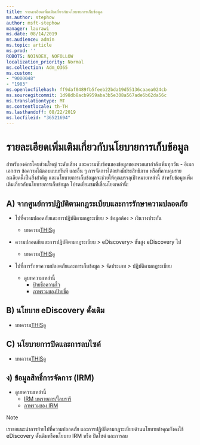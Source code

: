 ```yaml
---
title: รายละเอียดเพิ่มเติมเกี่ยวกับนโยบายการเก็บข้อมูล
ms.author: stephow
author: msft-stephow
manager: laurawi
ms.date: 08/14/2019
ms.audience: admin
ms.topic: article
ms.prod: ''
ROBOTS: NOINDEX, NOFOLLOW
localization_priority: Normal
ms.collection: Adm_O365
ms.custom:
- "9000048"
- "1983"
ms.openlocfilehash: ff9daf0489fb5feeb22bda19d55136caaea024cb
ms.sourcegitcommit: 1d98db8acb9959aba3b5e308a567ade6b62da56c
ms.translationtype: MT
ms.contentlocale: th-TH
ms.lasthandoff: 08/22/2019
ms.locfileid: "36521694"
---
```

# <a name="more-info-about-retention-policies"></a>รายละเอียดเพิ่มเติมเกี่ยวกับนโยบายการเก็บข้อมูล

สำหรับองค์กรโดยส่วนใหญ่ ระดับเสียง และความซับซ้อนของข้อมูลของพวกเขากำลังเพิ่มทุกวัน - อีเมล เอกสาร ข้อความโต้ตอบแบบทันที และอื่น ๆ การจัดการได้อย่างมีประสิทธิภาพ หรือที่ควบคุมรายละเอียดนี้เป็นสิ่งสำคัญ และนโยบายการเก็บข้อมูลจะช่วยให้คุณบรรลุเป้าหมายเหล่านี้ สำหรับข้อมูลเพิ่มเติมเกี่ยวกับนโยบายการเก็บข้อมูล โปรดเยี่ยมชมที่เชื่อมโยงเหล่านี้:

## <a name="a-from-security-and-compliance-center"></a>A) จากศูนย์การปฏิบัติตามกฎระเบียบและการรักษาความปลอดภัย

- ไปที่ความปลอดภัยและการปฏิบัติตามกฎระเบียบ > ข้อมูลต้อง > เงินวางประกัน
  - บทความ[THIS](https://docs.microsoft.com/office365/securitycompliance/retention-policies)ดู

- ความปลอดภัยและการปฏิบัติตามกฎระเบียบ > eDiscovery> ขั้นสูง eDiscovery ไป 
  - บทความ[THIS](https://docs.microsoft.com/office365/securitycompliance/ediscovery-cases)ดู

- ไปที่การรักษาความปลอดภัยและการเก็บข้อมูล > จัดประเภท > ปฏิบัติตามกฎระเบียบ
  - ดูบทความเหล่านี้
    - [ป้ายชื่อความไว](https://docs.microsoft.com/office365/securitycompliance/sensitivity-labels)
    - [ภาพรวมของป้ายชื่อ](https://docs.microsoft.com/office365/securitycompliance/labels)

## <a name="b-legacy-ediscovery-policies"></a>B) นโยบาย eDiscovery ดั้งเดิม

- บทความ[THIS](https://support.office.com/article/Set-up-an-eDiscovery-Center-in-SharePoint-Online-A18F8975-AA7F-43B4-A7D6-001D14744D8E)ดู

## <a name="c-site-closure-and-deletion-policies"></a>C) นโยบายการปิดและการลบไซต์

- บทความ[THIS](https://support.office.com/article/Use-policies-for-site-closure-and-deletion-A8280D82-27FD-48C5-9ADF-8A5431208BA5)ดู  

## <a name="d-information-rights-management-irm"></a>ง) ข้อมูลสิทธิ์การจัดการ (IRM)

- ดูบทความเหล่านี้
  - [IRM บนรายการ/ไลบรารี](https://support.office.com/article/apply-information-rights-management-to-a-list-or-library-3bdb5c4e-94fc-4741-b02f-4e7cc3c54aa1)
  - [ภาพรวมของ IRM](https://support.office.com/article/create-and-apply-information-management-policies-eb501fe9-2ef6-4150-945a-65a6451ee9e9)

> [!Note]
> เราขอแนะนำการย้ายไปที่ความปลอดภัย และการปฏิบัติตามกฎระเบียบด้านนโยบายถ้าคุณยังคงใช้ eDiscovery ดั้งเดิมหรือนโยบาย IRM หรือ ปิดไซต์ และการลบ
